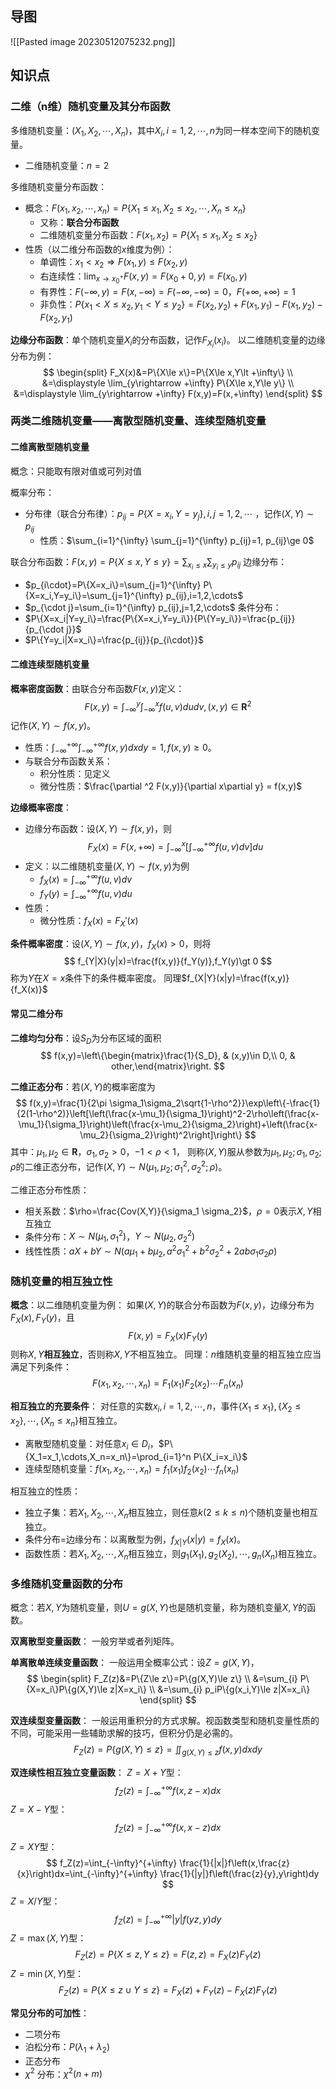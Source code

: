 
## 导图

![[Pasted image 20230512075232.png]]

## 知识点

### 二维（n维）随机变量及其分布函数

多维随机变量：$(X_1,X_2,\cdots,X_n)$，其中$X_i,i=1,2,\cdots,n$为同一样本空间下的随机变量。
- 二维随机变量：$n=2$

多维随机变量分布函数：
- 概念：$F(x_1,x_2,\cdots,x_n)=P\{X_1\le x_1,X_2\le x_2,\cdots, X_n\le x_n\}$
	- 又称：**联合分布函数**
	- 二维随机变量分布函数：$F(x_1,x_2)=P\{X_1\le x_1,X_2\le x_2\}$
- 性质（以二维分布函数的$x$维度为例）：
	- 单调性：$x_1\lt x_2\Rightarrow F(x_1,y)\le F(x_2,y)$
	- 右连续性：$\displaystyle \lim_{x\rightarrow x_0^+} F(x,y)=F(x_0+0,y)=F(x_0,y)$
	- 有界性：$F(-\infty,y)=F(x,-\infty)=F(-\infty,-\infty)=0$，$F(+\infty,+\infty)=1$
	- 非负性：$P\{x_1\lt X\le x_2,y_1\lt Y\le y_2\}=F(x_2,y_2)+F(x_1,y_1)-F(x_1,y_2)-F(x_2,y_1)$

**边缘分布函数**：单个随机变量$X_i$的分布函数，记作$F_{X_i}(x_i)$。
以二维随机变量的边缘分布为例：
$$
\begin{split}
F_X(x)&=P\{X\le x\}=P\{X\le x,Y\lt +\infty\} \\
&=\displaystyle \lim_{y\rightarrow +\infty} P\{X\le x,Y\le y\} \\
&=\displaystyle \lim_{y\rightarrow +\infty} F(x,y)=F(x,+\infty)
\end{split}
$$

### 两类二维随机变量——离散型随机变量、连续型随机变量

#### 二维离散型随机变量

概念：只能取有限对值或可列对值

概率分布：
- 分布律（联合分布律）：$p_{ij}=P\{X=x_i,Y=y_j\},i,j=1,2,\cdots$ ，记作$(X,Y)\sim p_{ij}$
	- 性质：$\sum_{i=1}^{\infty} \sum_{j=1}^{\infty} p_{ij}=1, p_{ij}\ge 0$ 

联合分布函数：$F(x,y)=P\{X\le x,Y\le y\}=\sum_{x_i\le x} \sum_{y_i \le y} p_{ij}$ 
边缘分布：
- $p_{i\cdot}=P\{X=x_i\}=\sum_{j=1}^{\infty} P\{X=x_i,Y=y_i\}=\sum_{j=1}^{\infty} p_{ij},i=1,2,\cdots$
- $p_{\cdot j}=\sum_{i=1}^{\infty} p_{ij},j=1,2,\cdots$
条件分布：
- $P\{X=x_i|Y=y_i\}=\frac{P\{X=x_i,Y=y_i\}}{P\{Y=y_i\}}=\frac{p_{ij}}{p_{\cdot j}}$ 
- $P\{Y=y_i|X=x_i\}=\frac{p_{ij}}{p_{i\cdot}}$

#### 二维连续型随机变量

**概率密度函数**：由联合分布函数$F(x,y)$定义：
$$
F(x,y)=\int_{-\infty}^{y} \int_{-\infty}^{x} f(u,v)dudv,(x,y)\in \mathbf{R}^2
$$
记作$(X,Y)\sim f(x,y)$。
- 性质：$\int_{-\infty}^{+\infty} \int_{-\infty}^{+\infty} f(x,y)dxdy=1,f(x,y)\ge 0$。
- 与联合分布函数关系：
	- 积分性质：见定义
	- 微分性质：$\frac{\partial ^2 F(x,y)}{\partial x\partial y} = f(x,y)$ 

**边缘概率密度**：
- 边缘分布函数：设$(X,Y)\sim f(x,y)$，则
$$
F_X(x)=F(x,+\infty)=\int_{-\infty}^{x} \left[\int_{-\infty}^{+\infty} f(u,v)dv\right]du
$$
- 定义：以二维随机变量$(X,Y)\sim f(x,y)$为例
	- $f_X(x)=\int_{-\infty}^{+\infty} f(u,v)dv$ 
	- $f_Y(y)=\int_{-\infty}^{+\infty} f(u,v)du$
- 性质：
	- 微分性质：$f_X(x)=F_X'(x)$ 

**条件概率密度**：设$(X,Y)\sim f(x,y)$，$f_X(x)\gt 0$，则将
$$
f_{Y|X}(y|x)=\frac{f(x,y)}{f_Y(y)},f_Y(y)\gt 0
$$
称为$Y$在$X=x$条件下的条件概率密度。
同理$f_{X|Y}(x|y)=\frac{f(x,y)}{f_X(x)}$

#### 常见二维分布

**二维均匀分布**：设$S_D$为分布区域的面积
$$
f(x,y)=\left\{\begin{matrix}\frac{1}{S_D}, & (x,y)\in D,\\ 0, & other,\end{matrix}\right.
$$

**二维正态分布**：若$(X,Y)$的概率密度为
$$
f(x,y)=\frac{1}{2\pi \sigma_1\sigma_2\sqrt{1-\rho^2}}\exp\left\{-\frac{1}{2(1-\rho^2)}\left[\left(\frac{x-\mu_1}{\sigma_1}\right)^2-2\rho\left(\frac{x-\mu_1}{\sigma_1}\right)\left(\frac{x-\mu_2}{\sigma_2}\right)+\left(\frac{x-\mu_2}{\sigma_2}\right)^2\right]\right\}
$$
其中：$\mu_1,\mu_2\in \mathbf{R}$，$\sigma_1,\sigma_2\gt 0$，$-1\lt \rho \lt 1$，
则称$(X,Y)$服从参数为$\mu_1,\mu_2;\sigma_1,\sigma_2;\rho$的二维正态分布，记作$(X,Y)\sim N(\mu_1,\mu_2;\sigma_1^2,\sigma_2^2;\rho)$。

二维正态分布性质：
- 相关系数：$\rho=\frac{Cov(X,Y)}{\sigma_1 \sigma_2}$，$\rho=0$表示$X,Y$相互独立
- 条件分布：$X\sim N(\mu_1,\sigma_1^2)$，$Y\sim N(\mu_2,\sigma_2^2)$
- 线性性质：$aX+bY\sim N(a\mu_1+b\mu_2,a^2\sigma_1^2+b^2\sigma_2^2+2ab\sigma_1\sigma_2\rho)$

### 随机变量的相互独立性

**概念**：以二维随机变量为例：
如果$(X,Y)$的联合分布函数为$F(x,y)$，边缘分布为$F_X(x),F_Y(y)$，且
$$
F(x,y)=F_X(x)F_Y(y)
$$
则称$X,Y$**相互独立**，否则称$X,Y$不相互独立。
同理：$n$维随机变量的相互独立应当满足下列条件：
$$
F(x_1,x_2,\cdots,x_n)=F_1(x_1)F_2(x_2)\cdots F_n(x_n)
$$

**相互独立的充要条件**：
对任意的实数$x_i,i=1,2,\cdots,n$，事件$\{X_1\le x_1\},\{X_2\le x_2\},\cdots,\{X_n\le x_n\}$相互独立。
- 离散型随机变量：对任意$x_i\in D_i$，$P\{X_1=x_1,\cdots,X_n=x_n\}=\prod_{i=1}^n P\{X_i=x_i\}$ 
- 连续型随机变量：$f(x_1,x_2,\cdots,x_n)=f_1(x_1)f_2(x_2)\cdots f_n(x_n)$ 

相互独立的性质：
- 独立子集：若$X_1,X_2,\cdots,X_n$相互独立，则任意$k(2\le k\le n)$个随机变量也相互独立。
- 条件分布=边缘分布：以离散型为例，$f_{X|Y}(x|y)=f_X(x)$。
- 函数性质：若$X_1,X_2,\cdots,X_n$相互独立，则$g_1(X_1),g_2(X_2),\cdots,g_n(X_n)$相互独立。

### 多维随机变量函数的分布

概念：若$X,Y$为随机变量，则$U=g(X,Y)$也是随机变量，称为随机变量$X,Y$的函数。

**双离散型变量函数**：
一般穷举或者列矩阵。

**单离散单连续变量函数**：
一般运用全概率公式：设$Z=g(X,Y)$，
$$
\begin{split}
F_Z(z)&=P\{Z\le z\}=P\{g(X,Y)\le z\} \\
&=\sum_{i} P\{X=x_i\}P\{g(X,Y)\le z|X=x_i\} \\
&=\sum_{i} p_iP\{g(x_i,Y)\le z|X=x_i\}
\end{split}
$$

**双连续型变量函数**：
一般运用重积分的方式求解。视函数类型和随机变量性质的不同，可能采用一些辅助求解的技巧，但积分仍是必需的。
$$
F_Z(z)=P\{g(X,Y)\le z\}=\iint_{g(X,Y)\le z} f(x,y)dxdy
$$

**双连续性相互独立变量函数**：
$Z=X+Y$型：
$$
f_Z(z)=\int_{-\infty}^{+\infty} f(x,z-x)dx
$$
$Z=X-Y$型：
$$
f_Z(z)=\int_{-\infty}^{+\infty} f(x,x-z)dx
$$
$Z=XY$型：
$$
f_Z(z)=\int_{-\infty}^{+\infty} \frac{1}{|x|}f\left(x,\frac{z}{x}\right)dx=\int_{-\infty}^{+\infty} \frac{1}{|y|}f\left(\frac{z}{y},y\right)dy
$$
$Z=X/Y$型：
$$
f_Z(z)=\int_{-\infty}^{+\infty} |y|f(yz,y)dy
$$
$Z=\max(X,Y)$型：
$$
F_Z(z)=P\{X\le z,Y\le z\}=F(z,z)=F_X(z)F_Y(z)
$$
$Z=\min(X,Y)$型：
$$
F_Z(z)=P\{X\le z\cup Y\le z\}=F_X(z)+F_Y(z)-F_X(z)F_Y(z)
$$

**常见分布的可加性**：
- 二项分布
- 泊松分布：$P(\lambda_1 +\lambda_2)$ 
- 正态分布
- $\chi^2$ 分布：$\chi^2(n+m)$ 


